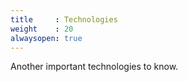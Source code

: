 ```yaml
---
title     : Technologies
weight    : 20
alwaysopen: true
---
```


Another important technologies to know.


